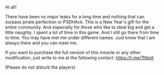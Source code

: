 Hi all!

There have been no major leaks for a long time and nothing that can surpass pirate perfection or P3DHAck. This is a New Year's gift for the entire community. 
And especially for those who like to steal big and get a little naughty. I spent a lot of time in this game. And I still go there from time to time. 
You may have met me under different names. Just know that I am always there and you can meet me.

If you want to purchase the full version of this miracle or any other modification, just write to me at the following contact: https://t.me/Ttttpiit

(Please do not disturb the players)
